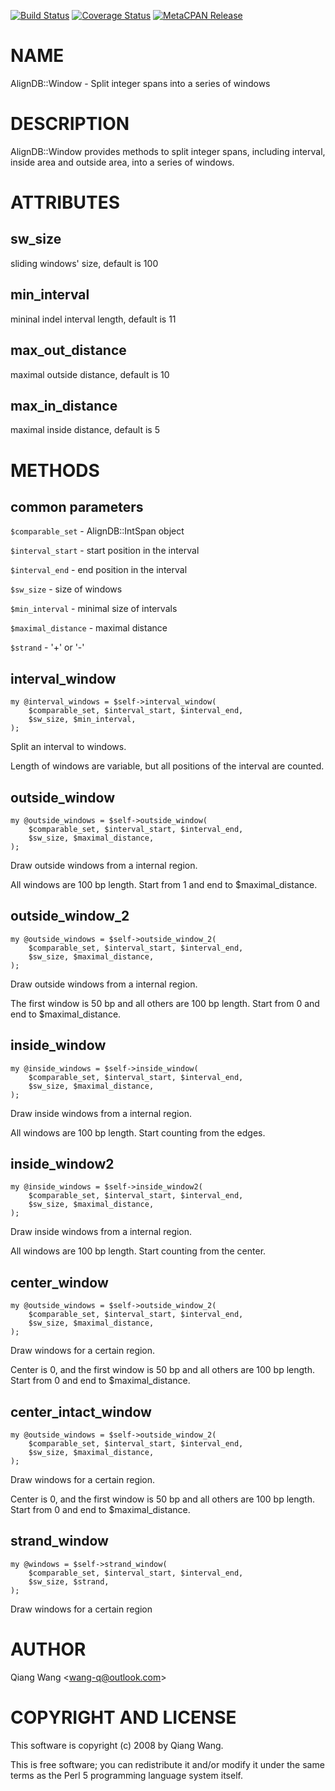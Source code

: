 [![Build Status](https://travis-ci.org/wang-q/AlignDB-Window.svg?branch=master)](https://travis-ci.org/wang-q/AlignDB-Window) [![Coverage Status](http://codecov.io/github/wang-q/AlignDB-Window/coverage.svg?branch=master)](https://codecov.io/github/wang-q/AlignDB-Window?branch=master) [![MetaCPAN Release](https://badge.fury.io/pl/AlignDB-Window.svg)](https://metacpan.org/release/AlignDB-Window)
# NAME

AlignDB::Window - Split integer spans into a series of windows

# DESCRIPTION

AlignDB::Window provides methods to split integer spans, including interval, inside area and
outside area, into a series of windows.

# ATTRIBUTES

## sw\_size

sliding windows' size, default is 100

## min\_interval

mininal indel interval length, default is 11

## max\_out\_distance

maximal outside distance, default is 10

## max\_in\_distance

maximal inside distance, default is 5

# METHODS

## common parameters

`$comparable_set`      - AlignDB::IntSpan object

`$interval_start`      - start position in the interval

`$interval_end`        - end position in the interval

`$sw_size`             - size of windows

`$min_interval`        - minimal size of intervals

`$maximal_distance`    - maximal distance

`$strand`              - '+' or '-'

## interval\_window

    my @interval_windows = $self->interval_window(
        $comparable_set, $interval_start, $interval_end,
        $sw_size, $min_interval,
    );

Split an interval to windows.

Length of windows are variable, but all positions of the interval are counted.

## outside\_window

    my @outside_windows = $self->outside_window(
        $comparable_set, $interval_start, $interval_end,
        $sw_size, $maximal_distance,
    );

Draw outside windows from a internal region.

All windows are 100 bp length. Start from 1 and end to $maximal\_distance.

## outside\_window\_2

    my @outside_windows = $self->outside_window_2(
        $comparable_set, $interval_start, $interval_end,
        $sw_size, $maximal_distance,
    );

Draw outside windows from a internal region.

The first window is 50 bp and all others are 100 bp length.
Start from 0 and end to $maximal\_distance.

## inside\_window

    my @inside_windows = $self->inside_window(
        $comparable_set, $interval_start, $interval_end,
        $sw_size, $maximal_distance,
    );

Draw inside windows from a internal region.

All windows are 100 bp length. Start counting from the edges.

## inside\_window2

    my @inside_windows = $self->inside_window2(
        $comparable_set, $interval_start, $interval_end,
        $sw_size, $maximal_distance,
    );

Draw inside windows from a internal region.

All windows are 100 bp length. Start counting from the center.

## center\_window

    my @outside_windows = $self->outside_window_2(
        $comparable_set, $interval_start, $interval_end,
        $sw_size, $maximal_distance,
    );

Draw windows for a certain region.

Center is 0, and the first window is 50 bp and all others are 100 bp length.
Start from 0 and end to $maximal\_distance.

## center\_intact\_window

    my @outside_windows = $self->outside_window_2(
        $comparable_set, $interval_start, $interval_end,
        $sw_size, $maximal_distance,
    );

Draw windows for a certain region.

Center is 0, and the first window is 50 bp and all others are 100 bp length.
Start from 0 and end to $maximal\_distance.

## strand\_window

    my @windows = $self->strand_window(
        $comparable_set, $interval_start, $interval_end,
        $sw_size, $strand,
    );

Draw windows for a certain region

# AUTHOR

Qiang Wang &lt;wang-q@outlook.com>

# COPYRIGHT AND LICENSE

This software is copyright (c) 2008 by Qiang Wang.

This is free software; you can redistribute it and/or modify it under
the same terms as the Perl 5 programming language system itself.
